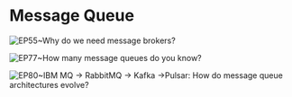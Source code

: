 # Message Queue

![EP55~Why do we need message brokers?](https://ngte-superbed.oss-cn-beijing.aliyuncs.com/uPic/H7m53uYy1Xyy.webp)

![EP77~How many message queues do you know?](https://ngte-superbed.oss-cn-beijing.aliyuncs.com/uPic/0xqhAqGy0oo0.webp)

![EP80~IBM MQ -> RabbitMQ -> Kafka ->Pulsar: How do message queue architectures evolve?](https://ngte-superbed.oss-cn-beijing.aliyuncs.com/uPic/FKD9jGyiITfu.png)
